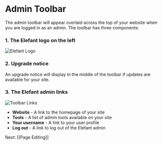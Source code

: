 # Admin Toolbar

The admin toolbar will appear overlaid across the top of your website when you are logged in as an admin. The toolbar has three components:

### 1. The Elefant logo on the left

![Elefant Logo](/files/docs/elefant-logo.png)

### 2. Upgrade notice

An upgrade notice will display in the middle of the toolbar if updates are available for your site.

### 3. The Elefant admin links

![Toolbar Links](/files/docs/admin-toolbar.png)

* **Website** - A link to the homepage of your site
* **Tools** - A list of admin tools available on your site
* **Your username** - A link to your user profile
* **Log out** - A link to log out of the Elefant admin

Next: [[Page Editing]]
